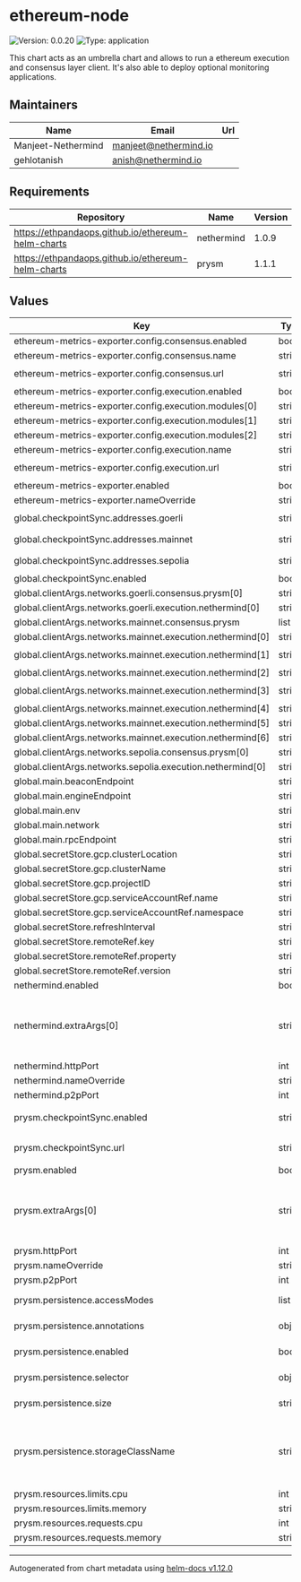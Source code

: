 # ethereum-node

![Version: 0.0.20](https://img.shields.io/badge/Version-0.0.20-informational?style=flat-square) ![Type: application](https://img.shields.io/badge/Type-application-informational?style=flat-square)

This chart acts as an umbrella chart and allows to run a ethereum execution and consensus layer client. It's also able to deploy optional monitoring applications.

## Maintainers

| Name | Email | Url |
| ---- | ------ | --- |
| Manjeet-Nethermind | <manjeet@nethermind.io> |  |
| gehlotanish | <anish@nethermind.io> |  |

## Requirements

| Repository | Name | Version |
|------------|------|---------|
| https://ethpandaops.github.io/ethereum-helm-charts | nethermind | 1.0.9 |
| https://ethpandaops.github.io/ethereum-helm-charts | prysm | 1.1.1 |

## Values

| Key | Type | Default | Description |
|-----|------|---------|-------------|
| ethereum-metrics-exporter.config.consensus.enabled | bool | `true` |  |
| ethereum-metrics-exporter.config.consensus.name | string | `"consensus-client"` |  |
| ethereum-metrics-exporter.config.consensus.url | string | `"{{ tpl  .Values.global.main.beaconEndpoint . }}"` |  |
| ethereum-metrics-exporter.config.execution.enabled | bool | `true` |  |
| ethereum-metrics-exporter.config.execution.modules[0] | string | `"eth"` |  |
| ethereum-metrics-exporter.config.execution.modules[1] | string | `"net"` |  |
| ethereum-metrics-exporter.config.execution.modules[2] | string | `"web3"` |  |
| ethereum-metrics-exporter.config.execution.name | string | `"execution-client"` |  |
| ethereum-metrics-exporter.config.execution.url | string | `"{{ tpl  .Values.global.main.rpcEndpoint . }}"` |  |
| ethereum-metrics-exporter.enabled | bool | `false` |  |
| ethereum-metrics-exporter.nameOverride | string | `"metrics-exporter"` |  |
| global.checkpointSync.addresses.goerli | string | `"https://checkpoint-sync.goerli.ethpandaops.io"` |  |
| global.checkpointSync.addresses.mainnet | string | `"https://mainnet-checkpoint-sync.attestant.io"` |  |
| global.checkpointSync.addresses.sepolia | string | `"https://checkpoint-sync.sepolia.ethpandaops.io"` |  |
| global.checkpointSync.enabled | bool | `true` |  |
| global.clientArgs.networks.goerli.consensus.prysm[0] | string | `"--goerli"` |  |
| global.clientArgs.networks.goerli.execution.nethermind[0] | string | `"--config=goerli"` |  |
| global.clientArgs.networks.mainnet.consensus.prysm | list | `[]` |  |
| global.clientArgs.networks.mainnet.execution.nethermind[0] | string | `"--Pruning.Mode=Hybrid"` |  |
| global.clientArgs.networks.mainnet.execution.nethermind[1] | string | `"--Pruning.FullPruningTrigger=VolumeFreeSpace"` |  |
| global.clientArgs.networks.mainnet.execution.nethermind[2] | string | `"--Pruning.FullPruningThresholdMb=256000"` |  |
| global.clientArgs.networks.mainnet.execution.nethermind[3] | string | `"--Pruning.AvailableSpaceCheckEnabled=false"` |  |
| global.clientArgs.networks.mainnet.execution.nethermind[4] | string | `"--Sync.NonValidatorNode=true"` |  |
| global.clientArgs.networks.mainnet.execution.nethermind[5] | string | `"--Sync.DownloadBodiesInFastSync=false"` |  |
| global.clientArgs.networks.mainnet.execution.nethermind[6] | string | `"--Sync.DownloadReceiptsInFastSync=false"` |  |
| global.clientArgs.networks.sepolia.consensus.prysm[0] | string | `"--sepolia"` |  |
| global.clientArgs.networks.sepolia.execution.nethermind[0] | string | `"--config=sepolia"` |  |
| global.main.beaconEndpoint | string | `"http://{{ .Release.Name }}-beacon:5052"` |  |
| global.main.engineEndpoint | string | `"http://{{ .Release.Name }}-execution:8551"` |  |
| global.main.env | string | `"staging"` |  |
| global.main.network | string | `"mainnet"` |  |
| global.main.rpcEndpoint | string | `"http://{{ .Release.Name }}-execution:8545"` |  |
| global.secretStore.gcp.clusterLocation | string | `"dummy-cluster-location"` |  |
| global.secretStore.gcp.clusterName | string | `"dummy-cluster-name"` |  |
| global.secretStore.gcp.projectID | string | `"dummy-project-id"` |  |
| global.secretStore.gcp.serviceAccountRef.name | string | `"dummy-service-account"` |  |
| global.secretStore.gcp.serviceAccountRef.namespace | string | `"dummy-namespace"` |  |
| global.secretStore.refreshInterval | string | `"10m"` |  |
| global.secretStore.remoteRef.key | string | `"dummy-key"` |  |
| global.secretStore.remoteRef.property | string | `"dummy-property"` |  |
| global.secretStore.remoteRef.version | string | `"1"` |  |
| nethermind.enabled | bool | `true` |  |
| nethermind.extraArgs[0] | string | `"{{- with( index .Values.global.clientArgs.networks .Values.global.main.network ) }}\n  {{- range $i, $v := .execution.nethermind }}\n  {{- if (eq $i 0) }}\n  {{- $v }}\n  {{- else }}\n  {{ $v }}\n  {{- end }}\n  {{- end -}}\n{{- end }}"` |  |
| nethermind.httpPort | int | `8545` |  |
| nethermind.nameOverride | string | `"execution"` |  |
| nethermind.p2pPort | int | `30303` |  |
| prysm.checkpointSync.enabled | string | `"{{ default .Values.global.checkpointSync.enabled false }}"` |  |
| prysm.checkpointSync.url | string | `"{{ index .Values.global.checkpointSync.addresses .Values.global.main.network }}"` |  |
| prysm.enabled | bool | `true` |  |
| prysm.extraArgs[0] | string | `"--execution-endpoint={{ tpl .Values.global.main.engineEndpoint . }} {{- with( index .Values.global.clientArgs.networks .Values.global.main.network ) }}\n  {{- range .consensus.prysm }}\n  {{ . }}\n  {{- end -}}\n{{- end -}}"` |  |
| prysm.httpPort | int | `5052` |  |
| prysm.nameOverride | string | `"beacon"` |  |
| prysm.p2pPort | int | `9000` |  |
| prysm.persistence.accessModes | list | `["ReadWriteOnce"]` | Use an existing PVC when persistence.enabled |
| prysm.persistence.annotations | object | `{}` | Annotations for volume claim template |
| prysm.persistence.enabled | bool | `true` | Uses an EmptyDir when not enabled |
| prysm.persistence.selector | object | `{}` | Selector for volume claim template |
| prysm.persistence.size | string | `"100Gi"` | Requested size for volume claim template |
| prysm.persistence.storageClassName | string | `"standard-rwo"` | Use a specific storage class E.g 'local-path' for local storage to achieve best performance Read more (https://github.com/rancher/local-path-provisioner) |
| prysm.resources.limits.cpu | int | `4` |  |
| prysm.resources.limits.memory | string | `"4Gi"` |  |
| prysm.resources.requests.cpu | int | `2` |  |
| prysm.resources.requests.memory | string | `"2Gi"` |  |

----------------------------------------------
Autogenerated from chart metadata using [helm-docs v1.12.0](https://github.com/norwoodj/helm-docs/releases/v1.12.0)
